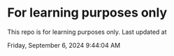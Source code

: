 # For learning purposes only
This repo is for learning purposes only.
Last updated at

Friday, September 6, 2024 9:44:04 AM

